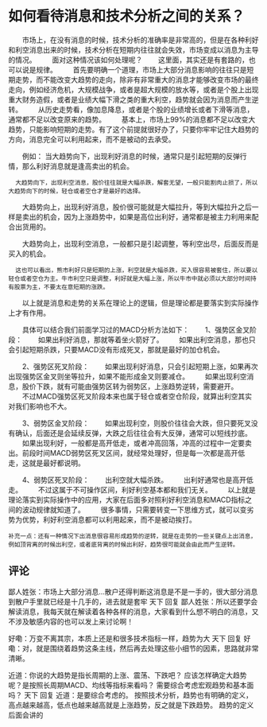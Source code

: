 # 如何看待消息和技术分析之间的关系？
[url]: (https://t.zsxq.com/eQN3vni)

　　市场上，在没有消息的时候，技术分析的准确率是非常高的，但是在各种利好和利空消息出来的时候，技术分析在短期内往往就会失效，市场变成以消息为主导的情况。
　　面对这种情况该如何处理呢？
　　这里面，其实还是有套路的，也可以说是规律。
　　首先要明确一个道理，市场上大部分消息影响的往往只是短期走势，而不能改变大趋势的走向，除非有非常重大的消息才能够改变市场的最终走向，例如经济危机，大规模战争，或者是超大规模的放水等，或者是个股上出现重大财务造假，或者是业绩大幅下滑之类的重大利空，趋势就会因为消息而产生逆转。
　　从历史走势看，像加息降息，或者是个股的业绩增长或者下滑等消息，通常都不足以改变原来的趋势。
　　基本上，市场上99%的消息都不足以改变大趋势，只能影响短期的走势。有了这个前提就很好办了，只要你牢牢记住大趋势的方向，消息完全可以利用起来，而不是被动的去承受。

　　例如：
      当大趋势向下，出现利好消息的时候，通常只是引起短期的反弹行情，那么利好消息就是逢高卖出的机会。

      大趋势向下，出现利空消息，股价往往就是大幅杀跌，解套无望，一般只能割肉止损了，所以大趋势向下的时候，轻仓或者空仓才是最好的选择。

　　大趋势向上，出现利好消息，股价很可能就是大幅拉升，等到大幅拉升之后一样是卖出的机会，因为上涨趋势中，如果是高位出利好，通常都是被主力利用来配合出货用的。

　　大趋势向上，出现利空消息，一般都只是引起调整，等利空出尽，后面反而是买入的机会。

      这也可以看出，熊市利好只是短期的上涨，利空就是大幅杀跌，买入很容易被套住，所以要以轻仓或者空仓为主。牛市利空只是调整，利好就是大幅上涨，所以牛市中就必须以大部分时间持有股票为主，不要太在意短期的涨跌。

　　以上就是消息和走势的关系在理论上的逻辑，但是理论都是要落实到实际操作上才有作用。

　　具体可以结合我们前面学习过的MACD分析方法如下：
　　1、强势区金叉阶段：
　　如果出利好消息，那就等着坐火箭好了。
　　如果出利空消息，那也只会引起短期杀跌，只要MACD没有形成死叉，那就是最好的加仓机会。

　　2、强势区死叉阶段：
　　如果出现利好消息，只会引起短期上涨，如果再次出现强势区金叉则坐等拉升，如果不能形成金叉则要减仓。
　　如果出现利空消息，股价下跌，就有可能由强势区转为弱势区，上涨趋势逆转，需要避开。
　　不过MACD强势区死叉阶段本来也属于轻仓或者空仓阶段，就算出利空其实对我们影响也不大。

　　3、弱势区金叉阶段：
　　如果出现利空，则股价往往会大跌，但只要死叉没有确认，后面还是会延续反弹，大跌之后往往会有大反弹，通常可以短线抄底。
　　如果出现利好，一般都是高开低走，或者冲高回落，冲高的过程中一定要卖出。前段时间MACD弱势区死叉区间，就经常处理好，但是每一次都是高开低走，这就是最好都说明。

　　4、弱势区死叉阶段：
　　出利空就大幅杀跌。
　　出利好通常也是高开低走。
　　不过这属于不可操作区间，利好利空基本都和我们无关。
　　以上就是理论落实到实际操作中的应用，大家在后面多对照利好利空消息和MACD指标之间的波动规律就知道了。
　　很多事情，只需要转变一下思维方式，就可以变劣势为优势，利好利空消息都可以利用起来，而不是被动挨打。
   
    补充一点：还有一种情况下出消息很容易形成趋势的逆转，就是在走势的一些关键点上出消息，例如顶背离的时候出利空，或者底背离的时候出利好，趋势很可能就会由此而产生逆转。


## 评论
鄙人姓张：市场上大部分消息…散户还得判断这消息是不是一手的，很大部分消息到散户手里就已经是十几手的，进去就是套牢
天下 回复 鄙人姓张：所以还要学会解读消息，我每天就在解读着各种各样的消息，大家看到什么想不明白的消息，又不涉及敏感内容的也可以发上来讨论啊！

好嘞：万变不离其宗，本质上还是和很多技术指标一样，趋势为大
天下 回复 好嘞：对，就是围绕着趋势这条主线，然后再去处理这些小细节的因素，思路就非常清晰。

近道：你说的大趋势是指长周期的上涨、震荡、下跌吧？
应该怎样确定大趋势呢？是按照长周期MACD、均线等指标来看吗？
需要综合考虑宏观趋势和基本面吗？
天下 回复 近道：是要综合考虑的。
按照技术分析，趋势也有明确的定义，高点越来越高，低点也越来越高就是上涨趋势，反之就是下跌趋势。
趋势的定义后面会讲的